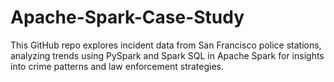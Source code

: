 # Apache-Spark-Case-Study
This GitHub repo explores incident data from San Francisco police stations, analyzing trends using PySpark and Spark SQL in Apache Spark for insights into crime patterns and law enforcement strategies.
